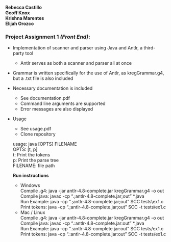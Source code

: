 **Rebecca Castillo** <br />
**Geoff Knox** <br />
**Krishna Marentes** <br />
**Elijah Orozco** <br />


### **Project Assignment 1** *(Front End)*:
* Implementation of scanner and parser using Java and Antlr, a third-party tool
  * Antlr serves as both a scanner and parser all at once
* Grammar is written specifically for the use of Antlr, as kregGrammar.g4, but a .txt file is also included
* Necessary documentation is included
  * See documentation.pdf
  * Command line arguments are supported
  * Error messages are also displayed
* Usage <br />
  * See usage.pdf
  * Clone repository <br />
  
  usage: java [OPTS] FILENAME <br />
  OPTS: [t, p] <br />
  t: Print the tokens <br />
  p: Print the parse tree <br />
  FILENAME: file path <br />
  
  **Run instructions** <br />
  
  * Windows <br />
    Compile .g4: java -jar antlr-4.8-complete.jar kregGrammar.g4 -o out <br />
    Compile java: javac -cp “.;antlr-4.8-complete.jar;out” *.java <br />
    Run Example: java -cp “.;antlr-4.8-complete.jar;out” SCC tests\ex1.c <br />
    Print tokens: java -cp “.;antlr-4.8-complete.jar;out” SCC -t tests\ex1.c <br />
  * Mac / Linux <br />
    Compile .g4: java -jar antlr-4.8-complete.jar kregGrammar.g4 -o out <br />
    Compile java: javac -cp “.:antlr-4.8-complete.jar:out” *.java <br />
    Run Example: java -cp “.:antlr-4.8-complete.jar:out” SCC tests/ex1.c <br />
    Print tokens: java -cp “.:antlr-4.8-complete.jar:out” SCC -t tests/ex1.c <br />

